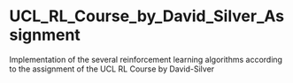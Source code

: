 # UCL_RL_Course_by_David_Silver_Assignment
Implementation of the several reinforcement learning algorithms according to the assignment of the UCL RL Course by David-Silver
